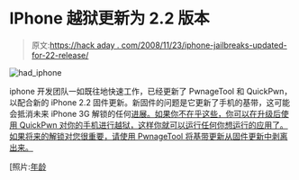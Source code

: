# IPhone 越狱更新为 2.2 版本

> 原文:[https://hack aday . com/2008/11/23/iphone-jailbreaks-updated-for-22-release/](https://hackaday.com/2008/11/23/iphone-jailbreaks-updated-for-22-release/)

![](../Images/e9c8c28b2c1b871a1b2701712b9e1ff9.png "had_iphone")

iphone 开发团队一如既往地快速工作，已经更新了 PwnageTool 和 QuickPwn，以配合新的 iPhone 2.2 固件更新。新固件的问题是它更新了手机的基带，这可能会抵消未来 iPhone 3G 解锁的任何[进展。如果你不在乎这些，你可以在升级后使用 QuickPwn 对你的手机进行越狱，这样你就可以运行任何你想运行的应用了。如果将来的解锁对您很重要，请使用 PwnageTool 将基带更新从固件更新中剥离出来。](http://hackaday.com/2008/11/19/iphone-dev-team-3g-soft-unlock-coming-soon/ "iphone-dev team 3G soft unlock coming soon  - Hack a Day")

[照片:[年龄](http://flickr.com/photos/edans/1526393678/)